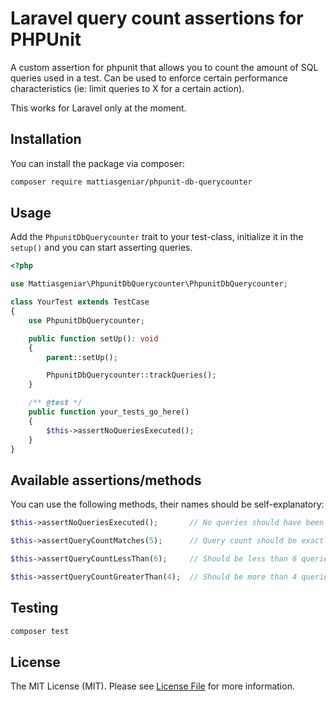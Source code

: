 # Laravel query count assertions for PHPUnit

A custom assertion for phpunit that allows you to count the amount of SQL queries used in a test. Can be used to enforce certain performance characteristics (ie: limit queries to X for a certain action).

This works for Laravel only at the moment.

## Installation

You can install the package via composer:

```bash
composer require mattiasgeniar/phpunit-db-querycounter
```

## Usage

Add the `PhpunitDbQuerycounter` trait to your test-class, initialize it in the `setup()` and you can start asserting queries.

``` php
<?php

use Mattiasgeniar\PhpunitDbQuerycounter\PhpunitDbQuerycounter;

class YourTest extends TestCase
{
    use PhpunitDbQuerycounter;

    public function setUp(): void
    {
        parent::setUp();

        PhpunitDbQuerycounter::trackQueries();
    }

    /** @test */
    public function your_tests_go_here()
    {
        $this->assertNoQueriesExecuted();
    }
}
```

## Available assertions/methods

You can use the following methods, their names should be self-explanatory:

```php
$this->assertNoQueriesExecuted();       // No queries should have been run

$this->assertQueryCountMatches(5);      // Query count should be exactly 5

$this->assertQueryCountLessThan(6);     // Should be less than 6 queries

$this->assertQueryCountGreaterThan(4);  // Should be more than 4 queries
```

## Testing

``` bash
composer test
```

## License

The MIT License (MIT). Please see [License File](LICENSE.md) for more information.
